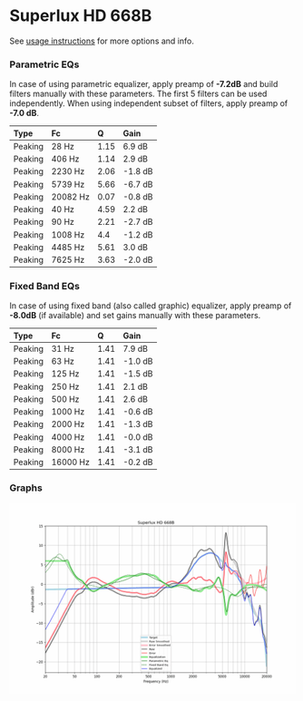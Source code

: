 # Superlux HD 668B
See [usage instructions](https://github.com/jaakkopasanen/AutoEq#usage) for more options and info.

### Parametric EQs
In case of using parametric equalizer, apply preamp of **-7.2dB** and build filters manually
with these parameters. The first 5 filters can be used independently.
When using independent subset of filters, apply preamp of **-7.0 dB**.

| Type    | Fc       |    Q | Gain    |
|:--------|:---------|:-----|:--------|
| Peaking | 28 Hz    | 1.15 | 6.9 dB  |
| Peaking | 406 Hz   | 1.14 | 2.9 dB  |
| Peaking | 2230 Hz  | 2.06 | -1.8 dB |
| Peaking | 5739 Hz  | 5.66 | -6.7 dB |
| Peaking | 20082 Hz | 0.07 | -0.8 dB |
| Peaking | 40 Hz    | 4.59 | 2.2 dB  |
| Peaking | 90 Hz    | 2.21 | -2.7 dB |
| Peaking | 1008 Hz  | 4.4  | -1.2 dB |
| Peaking | 4485 Hz  | 5.61 | 3.0 dB  |
| Peaking | 7625 Hz  | 3.63 | -2.0 dB |

### Fixed Band EQs
In case of using fixed band (also called graphic) equalizer, apply preamp of **-8.0dB**
(if available) and set gains manually with these parameters.

| Type    | Fc       |    Q | Gain    |
|:--------|:---------|:-----|:--------|
| Peaking | 31 Hz    | 1.41 | 7.9 dB  |
| Peaking | 63 Hz    | 1.41 | -1.0 dB |
| Peaking | 125 Hz   | 1.41 | -1.5 dB |
| Peaking | 250 Hz   | 1.41 | 2.1 dB  |
| Peaking | 500 Hz   | 1.41 | 2.6 dB  |
| Peaking | 1000 Hz  | 1.41 | -0.6 dB |
| Peaking | 2000 Hz  | 1.41 | -1.3 dB |
| Peaking | 4000 Hz  | 1.41 | -0.0 dB |
| Peaking | 8000 Hz  | 1.41 | -3.1 dB |
| Peaking | 16000 Hz | 1.41 | -0.2 dB |

### Graphs
![](./Superlux%20HD%20668B.png)